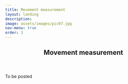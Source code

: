 ```yaml
---
title: Movement measurement
layout: landing
description:
image: assets/images/pic07.jpg
nav-menu: true
order: 3
---
```


<!-- Main -->
<div id="main">

<!-- One -->
<section id="one">
	<div class="inner">
		<header class="major">
			<h2>Movement measurement</h2>
		</header>
		<p>To be posted</p>
	</div>
</section>

</div>
